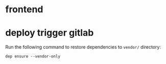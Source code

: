 # frontend
# deploy trigger gitlab
Run the following command to restore dependencies to `vendor/` directory:

    dep ensure --vendor-only
